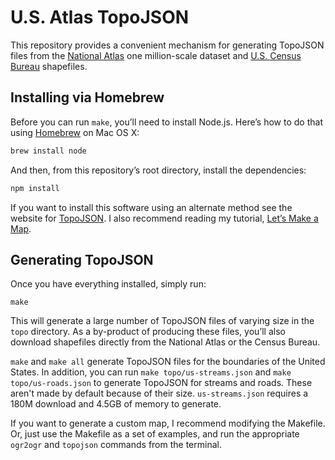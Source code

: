 # U.S. Atlas TopoJSON

This repository provides a convenient mechanism for generating TopoJSON files from the [National Atlas](http://nationalatlas.gov/) one million-scale dataset and [U.S. Census Bureau](http://www.census.gov/geo/maps-data/data/tiger-line.html) shapefiles.

## Installing via Homebrew

Before you can run `make`, you’ll need to install Node.js. Here’s how to do that using [Homebrew](http://mxcl.github.com/homebrew/) on Mac OS X:

```bash
brew install node
```

And then, from this repository’s root directory, install the dependencies:

```bash
npm install
```

If you want to install this software using an alternate method see the website for [TopoJSON](https://github.com/mbostock/topojson). I also recommend reading my tutorial, [Let’s Make a Map](http://bost.ocks.org/mike/map/).

## Generating TopoJSON

Once you have everything installed, simply run:

```
make
```

This will generate a large number of TopoJSON files of varying size in the `topo` directory. As a by-product of producing these files, you’ll also download shapefiles directly from the National Atlas or the Census Bureau.

`make` and `make all` generate TopoJSON files for the boundaries of the United States. In addition, you can run `make topo/us-streams.json` and `make topo/us-roads.json` to generate TopoJSON for streams and roads. These aren't made by default because of their size. `us-streams.json` requires a 180M download and 4.5GB of memory to generate.

If you want to generate a custom map, I recommend modifying the Makefile. Or, just use the Makefile as a set of examples, and run the appropriate `ogr2ogr` and `topojson` commands from the terminal.
